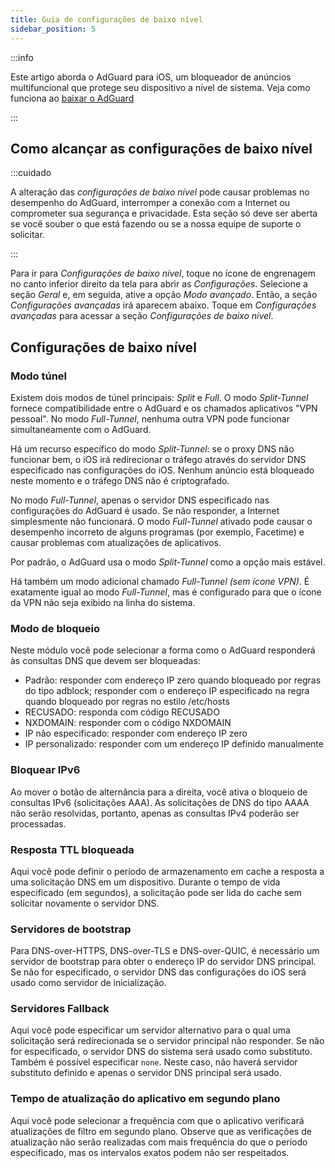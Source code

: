 ```yaml
---
title: Guia de configurações de baixo nível
sidebar_position: 5
---
```


:::info

Este artigo aborda o AdGuard para iOS, um bloqueador de anúncios multifuncional que protege seu dispositivo a nível de sistema. Veja como funciona ao [baixar o AdGuard](https://agrd.io/download-kb-adblock)

:::

## Como alcançar as configurações de baixo nível

:::cuidado

A alteração das *configurações de baixo nível* pode causar problemas no desempenho do AdGuard, interromper a conexão com a Internet ou comprometer sua segurança e privacidade. Esta seção só deve ser aberta se você souber o que está fazendo ou se a nossa equipe de suporte o solicitar.

:::

Para ir para *Configurações de baixo nível*, toque no ícone de engrenagem no canto inferior direito da tela para abrir as *Configurações*. Selecione a seção *Geral* e, em seguida, ative a opção *Modo avançado*. Então, a seção *Configurações avançadas* irá aparecem abaixo. Toque em *Configurações avançadas* para acessar a seção *Configurações de baixo nível*.

## Configurações de baixo nível

### Modo túnel

Existem dois modos de túnel principais: *Split* e *Full*. O modo *Split-Tunnel* fornece compatibilidade entre o AdGuard e os chamados aplicativos "VPN pessoal". No modo *Full-Tunnel*, nenhuma outra VPN pode funcionar simultaneamente com o AdGuard.

Há um recurso específico do modo *Split-Tunnel*: se o proxy DNS não funcionar bem, o iOS irá redirecionar o tráfego através do servidor DNS especificado nas configurações do iOS. Nenhum anúncio está bloqueado neste momento e o tráfego DNS não é criptografado.

No modo *Full-Tunnel*, apenas o servidor DNS especificado nas configurações do AdGuard é usado. Se não responder, a Internet simplesmente não funcionará. O modo *Full-Tunnel* ativado pode causar o desempenho incorreto de alguns programas (por exemplo, Facetime) e causar problemas com atualizações de aplicativos.

Por padrão, o AdGuard usa o modo *Split-Tunnel* como a opção mais estável.

Há também um modo adicional chamado *Full-Tunnel (sem ícone VPN)*. É exatamente igual ao modo *Full-Tunnel*, mas é configurado para que o ícone da VPN não seja exibido na linha do sistema.

### Modo de bloqueio

Neste módulo você pode selecionar a forma como o AdGuard responderá às consultas DNS que devem ser bloqueadas:

- Padrão: responder com endereço IP zero quando bloqueado por regras do tipo adblock; responder com o endereço IP especificado na regra quando bloqueado por regras no estilo /etc/hosts
- RECUSADO: responda com código RECUSADO
- NXDOMAIN: responder com o código NXDOMAIN
- IP não especificado: responder com endereço IP zero
- IP personalizado: responder com um endereço IP definido manualmente

### Bloquear IPv6

Ao mover o botão de alternância para a direita, você ativa o bloqueio de consultas IPv6 (solicitações AAA). As solicitações de DNS do tipo AAAA não serão resolvidas, portanto, apenas as consultas IPv4 poderão ser processadas.

### Resposta TTL bloqueada

Aqui você pode definir o período de armazenamento em cache a resposta a uma solicitação DNS em um dispositivo. Durante o tempo de vida especificado (em segundos), a solicitação pode ser lida do cache sem solicitar novamente o servidor DNS.

### Servidores de bootstrap

Para DNS-over-HTTPS, DNS-over-TLS e DNS-over-QUIC, é necessário um servidor de bootstrap para obter o endereço IP do servidor DNS principal. Se não for especificado, o servidor DNS das configurações do iOS será usado como servidor de inicialização.

### Servidores Fallback

Aqui você pode especificar um servidor alternativo para o qual uma solicitação será redirecionada se o servidor principal não responder. Se não for especificado, o servidor DNS do sistema será usado como substituto. Também é possível especificar `none`. Neste caso, não haverá servidor substituto definido e apenas o servidor DNS principal será usado.

### Tempo de atualização do aplicativo em segundo plano

Aqui você pode selecionar a frequência com que o aplicativo verificará atualizações de filtro em segundo plano. Observe que as verificações de atualização não serão realizadas com mais frequência do que o período especificado, mas os intervalos exatos podem não ser respeitados.
